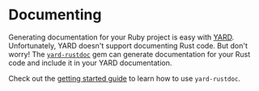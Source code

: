 # Documenting

Generating documentation for your Ruby project is easy with
[YARD](https://yardoc.org/). Unfortunately, YARD doesn't support documenting
Rust code. But don't worry! The [`yard-rustdoc`][yard-rustdoc] gem can generate
documentation for your Rust code and include it in your YARD documentation.

Check out the [getting started guide][guide] to learn how to use
`yard-rustdoc`.

[yard-rustdoc]: https://github.com/oxidize-rb/yard-rustdoc
[guide]: https://github.com/oxidize-rb/yard-rustdoc#usage

